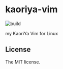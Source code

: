 # kaoriya-vim

![build](https://github.com/sasaplus1/kaoriya-vim/workflows/build/badge.svg)

my KaoriYa Vim for Linux

## License

The MIT license.
